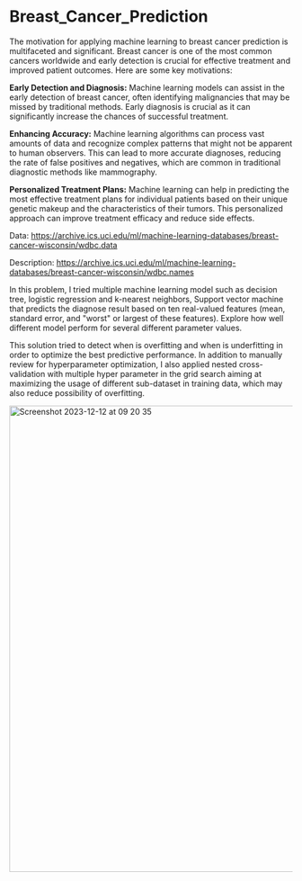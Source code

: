 # Breast_Cancer_Prediction



The motivation for applying machine learning to breast cancer prediction is multifaceted and significant. Breast cancer is one of the most common cancers worldwide and early detection is crucial for effective treatment and improved patient outcomes. Here are some key motivations:

**Early Detection and Diagnosis:** Machine learning models can assist in the early detection of breast cancer, often identifying malignancies that may be missed by traditional methods. Early diagnosis is crucial as it can significantly increase the chances of successful treatment.

**Enhancing Accuracy:** Machine learning algorithms can process vast amounts of data and recognize complex patterns that might not be apparent to human observers. This can lead to more accurate diagnoses, reducing the rate of false positives and negatives, which are common in traditional diagnostic methods like mammography.

**Personalized Treatment Plans:** Machine learning can help in predicting the most effective treatment plans for individual patients based on their unique genetic makeup and the characteristics of their tumors. This personalized approach can improve treatment efficacy and reduce side effects.

Data: https://archive.ics.uci.edu/ml/machine-learning-databases/breast-cancer-wisconsin/wdbc.data

Description: https://archive.ics.uci.edu/ml/machine-learning-databases/breast-cancer-wisconsin/wdbc.names

In this problem, I tried multiple machine learning model such as decision tree, logistic regression and k-nearest neighbors, Support vector machine that predicts the diagnose
result based on ten real-valued features (mean, standard error, and "worst" or largest of these features).
Explore how well different model perform for several different parameter values. 

This solution tried to detect when is overfitting and when is underfitting in order to optimize the best predictive performance. 
In addition to manually review for hyperparameter optimization, I also applied nested cross-validation with multiple hyper parameter in the grid search aiming at maximizing the usage of different sub-dataset in training data, which may also reduce possibility of overfitting.

<img width="829" alt="Screenshot 2023-12-12 at 09 20 35" src="https://github.com/trungle14/Breast_Cancer_Prediction/assets/143222481/7422ed4f-7515-4caa-93b1-c93a298f870d">


